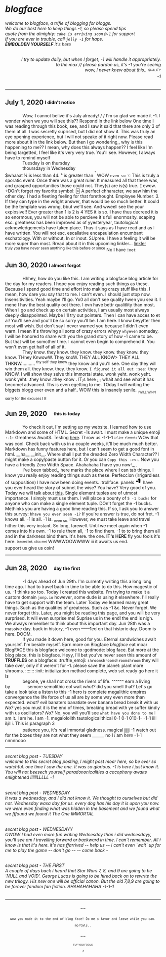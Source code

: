 # *blogface*
###### welcome to blogface, a trifle of blogging for bloggs.<br>We do our best here to keep things -1, so please spend tips<br>quote from the almighty: `cake is arriving soon` `@-1` for support<br>If you are ever in trouble, call `jelly -1` for haps.<br>**EMBOLDEN YOURSELF** it's here

<h6 align="right"> I try to update daily, but when I forget, -1 will handle it appropriately.<br>
to the max // please pardon us, it's -1 you're seeing<br>
wow, I never knew about this.. <sub><sup>QUALITY</sup></sub><br>
-1</h6>

---

## July 1, 2020 <sub><sup>I didn't notice</sup></sub>
    Wow, I cannot belive it's July already/ / / I'm so glad we made it -1. I wonder when we you will see this?? Respond in the link below
One time I was reading through this book, see, and I saw it said that there are only 3 of them at all. I was secretly suprised, but I did not show it.
This was truly an eye opening experience, but I will not speake of it right now. Please read more about it in the link below. But then I go wondering,,
why is this happening to me?? I mean, why does this always happen?? I feel like I'm being targetted, I feel like it's very very true. You'll see.
However, I always have to remind myself<br>
    Tuesday is on thursday<br>
    thoursdayy in Wednesday<br>
    $whaaat ¼ is less than 44. ⁴ is greater than <sup><sup>⁴</sup></sup> WOW `even so` ☜ This is truly a sporatic event.
Once there was a great ruler. It measured all that there was, and grasped opportunities those could not. They(s) are is(s) true. ```E``` ewow.
÷DOn't forget my favorite symbol: 🃟 A perfect chharacter, we saw him the other day. I had a fleeting feeling for that forethought. Employee Number: 3.
If they can type in the wright answer, that would be so much better. It could be the template was wrong, bbut we'll see. And wweell see the your explosive!!
Ever greater than 1 is 2 is 4 YES it is so. I have thus decreed it is so enormous, you will not be able to percieve it's full enormosity. scaping esc.
greatness has been improved as of yyesteryear, tautological acknowledgements have taken place. Thus it says as I have read and as I have written. You will not esc.
escallative encapsulation encumbant eschatology. With or without, In or inout. SUpree. I have a feeling it will be more super than most.
Rread about it in this upcoming linkler... [linkler](https://jonp.io)<br>
<sup>truly you have never seen anything like this before or since</sup> No I have `!not`

## Jun 30, 2020 <sub><sup>I almost forgot</sup></sub>
    Hhhey, how do you like this. I am writing a blogface blog article for the day for my readers. I hope you enjoy reading such things as these.
Because I spend good time and effort into making crazy stuff like this. I mean, how dare you say that to me. I can't even. I should just stop now.
Insensitivities. Yeah maybe I'll go. Yo0 all don't see quality hwen you sea it. I mene I hav the best quality oot there. I evn have bettr qualitlity than most.
When I go and check up on certain activities, I am usually most always deeply disappointed. Maybe I'll try out pointers. Then I can have acces to et al!
You'll see and you'll be so sorry you'll be. I am here. I know beyytter then most will wish. But don't say I never warned you because I didn't even warn.
I mean it's throwing all sorts of crazy errors whyyy `whyeven` someday, I will be honored to share with you the grand story of how -1 came to be.
But that will be somother time. I cannot even begin to comprehend it. You won't even get half of all of it.<br>
    They know. they know. they know. they know. they know. they know. THhey KnwowW. They knoW. THEY ALL KNOW> THEY ALL THKNW........... <sup>thy self they know</sup> they
know and you'll see. One day they will win them all. they know. they. they know. `I figured it all out :see:` they KNOW. I will show they selve this immortal state.
wonk yeht. wonk yeht. wonk yeht. .they know .they know . IT;s here ;;; whait and see what it has becomel advanced. Ths is even egetting to me. TOday I will writing the biggets blogg ever even and a half.. WOW this is insanely senile. <sub><sub>I WILL WINN</sub></sup> sorry for the excuses I E

## Jun 29, 2020 <sub><sup>this is today</sup></sub>
    Yo check it out, I'm setting up my website.
I learned how to use Markdown and some of HTML. Secret -1s await. I must make a unique emoji `:-1:` Greatness AwaitS.
Testing [here](https://jonp.io/mazejam). Throw us -1-1-1 <sub><sup>`inline elements`</sup></sub> WOw that was cool.
Check back with us in a couple weeks, it'll be much much better.
Markdown has funny features here, but I can't seem to get a good font in html. \_\_ha\_\_ \_\_init\_\_. Where shall I put the dreaded Zero Width Character??
I might make a copy/paste button for it. Or you can `Copy this ->​<-`. Now you have a friendly Zero Width Space. Ahahahaha I have you now!,,,,<br>
    I've been tabbed,, here marks the place where I can tab things. I know you really enjoy reading things such as these.
Perfeccion (irrigardless of supposition) I have now been doing events. :trollface: panels
<img alt="Awesome" src="/Images/TheOne.png" width="20" height="20"> have you ever heard the story of subnet the wise? You have? Very good of you.
Today we will talk about [this](https//:jonp.io/Test). Single element tuples are of utmost importance. I simply must use them.
I will place a bounty of `5 -1 bucks` for anyone who can make a single element tuple. DOn't forget the -1 bucks. Methinks you are having a good time reading this.
If so, I ask you to answer this survey: `hhave you ever seen -1?` If you're answer is true, do not fret. -1 knows all. -1 is all. -1 is. <sub>even so.</sub>
However, we must take leave and travel hither this very instant. So long, farewell. Until we meet again when -1 comes into his own.
-1 to rule them all, -1 to find them. -1 to to bring them all and in the darkness bind them. It's here. the one. **IT's HERE** fly you fools it's here.
<sub><sup>(secret link, clicc me)</sup></sub> WWWWOOWWWW iii it awaits us end.<br>
support us give us coin!

---

## Jun 28, 2020 <sub><sup>day the first</sup></sub>
    -1 days ahead of Jun 29th. I'm currently writing this a long long time ago. I had to travel back in time to be able to do this.
How magestic of us. -1 thinks so too. Today I created this website. I'm trying to make it a custom domain `jonp.io` however, some dude is using it elsewhere.
I'll really have to get support with the team. Later Today we learned many great things. Such as the qualities of greatness. Such as -1 &c. Never forget.
We never forget this. Later, you might be reading this page, and you will be very surprised. It will even surprise me! Suprise us in the end! the end is nigh.
We always remember to think about this important day. Jun 28th was a massive day. back in history, -1 even ––––1ed on that historic day. 
Doom is here. DOOM.<br>
    If you made it down here, good for you. Eternal sandwiches await yourslef. I'm beside myself.
Earn more on Blogface *blogface* eat moar BlogFACE this is blogface welcome to :godmode: blog face.
Eat more at the blog place, this is blogface. Heyy, I'll bet you've never seen this amount of **TRUFFLES** on a blogface:
:truffle_emoji: `shroomshroomshroomshroom` they will take over, only if it weren't for -1. please save the planet: plant more shrooms.
::::::: :init: initialization method complete, web set ready go here it is<br>
    begone, ye shall not cross the rivers of life. ^^^^^^ earn a living by    semore semolithic eol wait *what?* did you smell that? Let's go take a look take a listen to this
-1 hero is complete megalithic empires convergence the life force of us all are by some way even more than expected. *what?* evil banaters banatiate over banana bread
break it with us *No?* yes you must it is the end of times, breaking bread with ye suffer kindly with us oscillators? *No?* No, you will you'll see `what have you done to me`
I am it. I am he. I am -1. megalololith tautologicalithical 0-1 0-1 010-1- -1-1 iiII iI<sub>i</sub>iI i. This is paragraph 3<br>
    patience you, it's real immortal gladness. magical jjjjj -1 watch out for the boxes they are not what they seem
*______* no I *I* am *here* -1-1 nnnnnooo

---

<h6>secret blog post - TUESDAY<br>
welcome to this secret blog posting, I might post moar here, so be ever so watchful. one time I saw the one. It was so glorious. -1 is here I just know it.
You will not beesech yourself paradononicalities a cacophony awaits enlightened llllllLLLLL -1
</h6>

<h6>secret blog post - WEDNESDAY<br>
It was a wednesday, and I did not know it. We thought to ourselves but did not. Wednesday wasa day for us. every dog has his day it is upon you now.
we were even finding what was hidden in the basement and we found what we fffound we found it The One IMMORTAL
</h6>

<h6>secret blog post - WEDNESDAYY<br>
OWOW I had even more fun writing Wednesday than i did wednesdayy, you'll see am I travelling forward or backward in time. I can't remember. All i know is that it's here.
it's has ffarrived -- help us -- I can't even `wait` up for me to play the game -- don't go -- -- come back -
</h6>

<h6>secret blog post - THE FIRST<br>
A couple of days back I heard that Star Wars 7, 8, and 9 are going to be 'NULL and VOID'. George Lucas is going to be hired back on to rewrite the new trilogy.
His new one will be official canon. But the old 7,8,9 are going to be forever fandom fan fiction. AHAHAHAHAHA -1-1-1
</h6>

---


<p align="center"><sub><code>•••</code></sub></p>
<p align="center"><sub><code>wow you made it to the end of blog face! Do me a favor and leave while you can. mortals..</code></sub></p>
<p align="center"><sub><code>•••</code></sub></p>
<p align="center"><sup><sub><sup>FLY YOU FOOLS<br>-1</sup></sub></sup></p>
